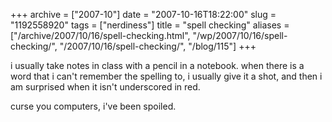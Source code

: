 +++
archive = ["2007-10"]
date = "2007-10-16T18:22:00"
slug = "1192558920"
tags = ["nerdiness"]
title = "spell checking"
aliases = ["/archive/2007/10/16/spell-checking.html", "/wp/2007/10/16/spell-checking/", "/2007/10/16/spell-checking/", "/blog/115"]
+++

i usually take notes in class with a pencil in a notebook. when there is
a word that i can't remember the spelling to, i usually give it a shot,
and then i am surprised when it isn't underscored in red.

curse you computers, i've been spoiled.

